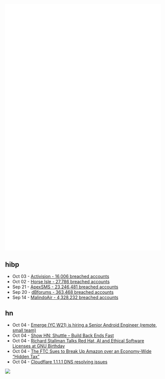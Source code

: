 ![Metrics](https://raw.githubusercontent.com/phixion/phixion/master/metrics.svg)

## hibp

<!--
for https://github.com/phixion/phixion/blob/main/.github/workflows/feeds.yml
-->
<!--START_SECTION:haveibeenpwnd-->
- Oct 03 - [Activision - 16,006 breached accounts](https://haveibeenpwned.com/PwnedWebsites#Activision)
- Oct 02 - [Horse Isle - 27,786 breached accounts](https://haveibeenpwned.com/PwnedWebsites#HorseIsle)
- Sep 21 - [ApexSMS - 23,246,481 breached accounts](https://haveibeenpwned.com/PwnedWebsites#ApexSMS)
- Sep 20 - [dBforums - 363,468 breached accounts](https://haveibeenpwned.com/PwnedWebsites#dBforums)
- Sep 14 - [MalindoAir - 4,328,232 breached accounts](https://haveibeenpwned.com/PwnedWebsites#MalindoAir)
<!--END_SECTION:haveibeenpwnd-->

## hn

<!--
for https://github.com/phixion/phixion/blob/main/.github/workflows/feeds.yml
-->
<!--START_SECTION:hn-->
- Oct 04 - [Emerge (YC W21) is hiring a Senior Android Engineer (remote, small team)](https://www.emergetools.com/careers/jobs/senior-android-engineer)
- Oct 04 - [Show HN: Shuttle – Build Back Ends Fast](https://github.com/shuttle-hq/shuttle)
- Oct 04 - [Richard Stallman Talks Red Hat, AI and Ethical Software Licenses at GNU Birthday](https://fossforce.com/2023/10/richard-stallman-talks-red-hat-ai-and-ethical-software-licenses-at-gnu-birthday-event/)
- Oct 04 - [The FTC Sues to Break Up Amazon over an Economy-Wide “Hidden Tax”](https://www.thebignewsletter.com/p/the-ftc-sues-to-break-up-amazon-over)
- Oct 04 - [Cloudflare 1.1.1.1 DNS resolving issues](https://www.cloudflarestatus.com/incidents/j3h00yhjyw6p)
<!--END_SECTION:hn-->

<!--
for https://yhype.me
-->
![](https://hit.yhype.me/github/profile?user_id=13013670)
